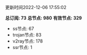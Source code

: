 更新时间2022-12-06 17:55:02

**总订阅: 73**
**总节点: 980**
**有效节点: 329**
- ss节点: 67
- trojan节点: 83
- v2ray节点: 178
- ssr节点: 1
